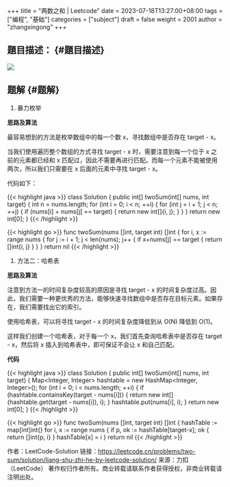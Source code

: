 +++
title = "两数之和 | Leetcode"
date = 2023-07-18T13:27:00+08:00
tags = ["编程", "基础"]
categories = ["subject"]
draft = false
weight = 2001
author = "zhangxingong"
+++

## 題目描述： {#題目描述}

![](/img/13-16-57_2_screenshot.png)


## 题解 {#题解}

1.  暴力枚举

**思路及算法**

最容易想到的方法是枚举数组中的每一个数 x，寻找数组中是否存在 target - x。

当我们使用遍历整个数组的方式寻找 target - x 时，需要注意到每一个位于 x 之前的元素都已经和 x 匹配过，因此不需要再进行匹配。而每一个元素不能被使用两次，所以我们只需要在 x 后面的元素中寻找 target - x。

代码如下：

{{< highlight java >}}
class Solution {
public int[] twoSum(int[] nums, int target) {
int n = nums.length;
for (int i = 0; i < n; ++i) {
for (int j = i + 1; j < n; ++j) {
if (nums[i] + nums[j] == target) {
return new int[]{i, j};
}
}
}
return new int[0];
}
{{< /highlight >}}

{{< highlight go >}}
func twoSum(nums []int, target int) []int {
for i, x := range nums {
for j := i + 1; j < len(nums); j++ {
if x+nums[j] == target {
return []int{i, j}
}
}
}
return nil
{{< /highlight >}}

1.  方法二：哈希表

**思路及算法**

注意到方法一的时间复杂度较高的原因是寻找 target - x 的时间复杂度过高。因此，我们需要一种更优秀的方法，能够快速寻找数组中是否存在目标元素。如果存在，我们需要找出它的索引。

使用哈希表，可以将寻找 target - x 的时间复杂度降低到从
O(N) 降低到 O(1)。

这样我们创建一个哈希表，对于每一个 x，我们首先查询哈希表中是否存在 target - x，然后将 x 插入到哈希表中，即可保证不会让 x 和自己匹配。

**代码**

{{< highlight java >}}
class Solution {
public int[] twoSum(int[] nums, int target) {
Map<Integer, Integer> hashtable = new HashMap<Integer, Integer>();
for (int i = 0; i < nums.length; ++i) {
if (hashtable.containsKey(target - nums[i])) {
return new int[]{hashtable.get(target - nums[i]), i};
}
hashtable.put(nums[i], i);
}
return new int[0];
}
{{< /highlight >}}

{{< highlight go >}}
func twoSum(nums []int, target int) []int {
hashTable := map[int]int{}
for i, x := range nums {
if p, ok := hashTable[target-x]; ok {
return []int{p, i}
}
hashTable[x] = i
}
return nil
{{< /highlight >}}

作者：LeetCode-Solution
链接：<https://leetcode.cn/problems/two-sum/solution/liang-shu-zhi-he-by-leetcode-solution/>
来源：力扣（LeetCode）
著作权归作者所有。商业转载请联系作者获得授权，非商业转载请注明出处。
